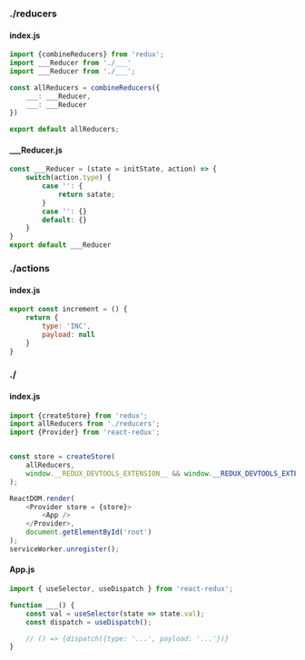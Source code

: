 ### ./reducers
#### index.js
```javascript
import {combineReducers} from 'redux';
import ___Reducer from './___'
import ___Reducer from './___';

const allReducers = combineReducers({
    ___: ___Reducer,
    ___: ___Reducer
})

export default allReducers;
```

#### ___Reducer.js
```javascript
const ___Reducer = (state = initState, action) => {
    switch(action.type) {
        case '': {
            return satate;
        }
        case '': {}
        default: {}
    }
}
export default ___Reducer
```

### ./actions
#### index.js
```javascript
export const increment = () {
    return {
        type: 'INC',
        payload: null
    }
}
```


### ./
#### index.js
```javascript
import {createStore} from 'redux';
import allReducers from './reducers';
import {Provider} from 'react-redux';


const store = createStore(
    allReducers,
    window.__REDUX_DEVTOOLS_EXTENSION__ && window.__REDUX_DEVTOOLS_EXTENSION__()
);

ReactDOM.render(
    <Provider store = {store}>
        <App />
    </Provider>,
    document.getElementById('root')
);
serviceWorker.unregister();
```

#### App.js
```javascript
import { useSelector, useDispatch } from 'react-redux';

function ___() {
    const val = useSelector(state => state.val);
    const dispatch = useDispatch();

    // () => {dispatch({type: '...', payload: '...'})}
}
```
